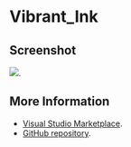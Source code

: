 # Vibrant_Ink



## Screenshot
![](https://raw.githubusercontent.com/gerane/VSCodeThemes/master/gerane.Theme-Vibrant_Ink/screenshot.png).


## More Information
* [Visual Studio Marketplace](https://marketplace.visualstudio.com/items/gerane.Theme-VibrantInk).
* [GitHub repository](https://github.com/gerane/VSCodeThemes).
